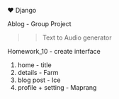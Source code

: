  ♥️ Django

Ablog - Group Project

>> Text to Audio generator

Homework_10 - create interface
1. home - title
2. details - Farm
3. blog post - Ice
4. profile + setting - Maprang
